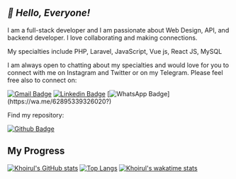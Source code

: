 ## _:wave: Hello, Everyone!_

I am a full-stack developer and I am passionate about Web Design, API, and backend developer. I love collaborating and making connections.

My specialties include PHP, Laravel, JavaScript, Vue js, React JS, MySQL

I am always open to chatting about my specialties and would love for you to connect with me on Instagram and Twitter or on my Telegram. Please feel free also to connect on:

[![Gmail Badge](https://img.shields.io/badge/-ahmusafir.khoirul@gmail.com-c14438?style=flat&logo=Gmail&logoColor=white&link=mailto:ahmusafir.khoirul@gmail.com)](mailto:ahmusafir.khoirul@gmail.com)
[![Linkedin Badge](https://img.shields.io/badge/-Ahmad_Musafir_Khoirul_Fattah-0072b1?style=flat&logo=Linkedin&logoColor=white&link=https://www.linkedin.com/in/ahmad-musafir-khoirul-fattah-26a53a207/)](https://www.linkedin.com/in/masmuss/)
[![WhatsApp Badge](https://img.shields.io/badge/-+62_895_3393_26020-25D366?style=flat&logo=whatsapp&logoColor=white&link=https://wa.me/62895339326020?)](https://wa.me/62895339326020?)

Find my repository:

[![Github Badge](https://img.shields.io/badge/-masmuss-grey?style=flat&logo=github&logoColor=white&link=https://github.com/masmuss)](https://github.com/masmuss)

## My Progress

[![Khoirul's GitHub stats](https://github-readme-stats.vercel.app/api?username=masmuss&show_icons=true&include_all_commits=true&theme=transparent)](https://github.com/masmuss/github-readme-stats)
[![Top Langs](https://github-readme-stats.vercel.app/api/top-langs/?username=masmuss)](https://github.com/masmuss/github-readme-stats)
[![Khoirul's wakatime stats](https://github-readme-stats.vercel.app/api/wakatime?username=masmuss)](https://github.com/masmuss/github-readme-stats)
